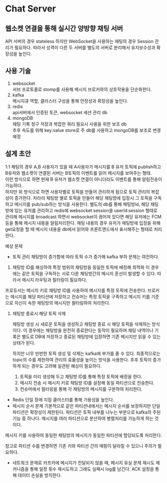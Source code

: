 # Chat Server

## 웹소켓 연결을 통해 실시간 양방향 채팅 서버

API 서버의 경우 stateless 하지만 WebSocket을 사용하는 채팅의 경우 Session 관리가 필요하다.
따라서 성격이 다른 두 서버를 별도의 서버로 분리해서 유지보수성과 확장성을 높인다.

## 사용 기술
1. websocket
<br> 서브 프로토콜로 stomp를 사용해 메시지 브로커와의 상호작용을 단순화한다.
2. kafka
<br> 메시지큐 역할, 클러스터 구성을 통해 안정성과 확장성을 높인다.
3. redis
<br> api서버에서 인증된 토큰, websocket 세션 관리 db
4. mongoDB
<br> 채팅 기록 정구 저장과 복잡한 쿼리 필요시 사용을 위한 보조 db
<br> 추후 속도를 위해 key:value store로 주 db를 사용하고 mongoDB를 보조로 변경 예정

## 설계 초안
1:1 채팅의 경우 A,B 사용자가 있을 때 A사용자가 메시지를 B 유저 토픽에 publish하고 B유저와 웹소켓이 연결된 서버는 B토픽의 이벤트를 읽어 메시지를 보여주는 형태.
<br>이런 방식으로 하면 현재 B 유저가 웹소켓 연결이 아니더라도 이벤트를 통해 알림전송이 가능하다.
<br>
하지만 위 방식으로 하면 사용자별로 토픽을 만들어 관리하게 됨으로 토픽 관리의 복잡성이 증가한다. 차라리 채팅방 별로 토픽을 만들어 해당 채팅방에 입장시 그 토픽을 구독하고 메시지를 pub/sub하는 방식을 사용한다.
별도의 db를 통해 채팅방id, 해당 채팅방에 있는 유저를 관리하고 redis에 websocket session을 userId:session 형태로 관리해 메시지를 broadcast 하면서 websocket이 끊어져 있다면 해당 유저에는 FCM등을 통해 메시지 내용을 알림처리한다.
채팅 내용의 경우 유저가 채팅방에 입장을 위해 get요청을 할 때 메시지 내용을 db에서 읽어와 프론트엔드에서 표시해주는 형태로 처리한다.

예상 문제
- 토픽 관리
  채팅방이 증가함에 따라 토픽 수가 증가해 kafka 부하 문제는 여전하다.
1. 채팅방 ID를 해싱하여 특정 범위의 채팅방을 동일한 토픽에 배정해 최적화
   이 경우에는 같은 토픽을 구독하는 서로 다른 채팅방간의 메시지 혼선이 발생할 수 있다. 따라서 메시지 라우팅과 필터링이 필요하다.

프로듀서는 메시지 키로 채팅방 ID를 사용하여 메시지를 특정 토픽에 전송한다.
브로커는 메시지를 해당 파티션에 저장하고
컨슈머는 특정 토픽을 구족하고 메시지 키를 기준으로 자신이 속한 채팅방의 메시지만 필터링하여 처리한다.
1. 채팅방 종료시 해당 토픽 삭제

    채팅방 생성 시 새로운 토픽을 생성하고 채팅방 종료 시 해당 토픽을 삭제하는 방식이다. 
    이 경우에는 채팅방을 완전히 종료한다는 동작이 필요하며 채팅 내역이나 기록은 별도로 DB에 저장하고 종료된 채팅방에 입장하면 기존 메시지만 읽을 수 있는 상태가 된다.
    
    하지만 너무 빈번한 토픽 생성 및 삭제는 kafka에 부가를 줄 수 있다.
    최종적으로는 topic의 수를 제한하여 관리의 효율성을 높이는 방식을 사용한다. 
    추후 토픽이 증가하게 되는 경우도 고려해 일관된 해싱이 필요하다.
    
    1. 토픽을 미리 생성해 두고 채팅방 ID를 통해 특정 토픽에 배정을 한다.
    2. 메시지 전송 시 메시지 키로 채팅방 ID를 설정해 동일 파티션으로 전송한다.
    3. 컨슈머에서 필터링을 통해 각 채팅방의 메시지를 구분하여 처리한다.

- Redis 단일 장애 지점
  클러스터를 통해 가용성을 높인다.
- 메시지 순서 문제
  기본적으로 같은 파티션내에서는 메시지 순서를 보장하지만 단일 파티션은 확장성이 제한된다. 파티션은 토픽 내부를 나누는 부분으로 kafka의 주된 기능 중 하나다. 메시지를 여러 파티션으로 분산하여 병렬처리를 가능하게 하는 것이다.

메시지 키를 사용하여 동일한 채팅방의 메시지가 동일한 파티션에 할당되도록 처리한다.

참고로 파티션 수를 변경하면 기존 키와 파티션 간의 매핑이 달라질 수 있으니 주의가 필요하다.
- 네트워크 문제로 카프카에 메시지가 전달되지 않을 때, 메시지 유실 문제
  재시도 메커니즘을 통해 일정 횟수 재시도하고 그래도 실패시 log를 남긴다.
  ACK 설정을 통해 데이터 손실을 방지한다.